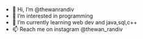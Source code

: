 - 👋 Hi, I’m @thewanrandiv
- 👀 I’m interested in  programming
- 🌱 I’m currently learning web dev and java,sql,c++
- 📫 Reach me on instagram @thewan_randiv

<!---
thewanrandiv/thewanrandiv is a ✨ special ✨ repository because its `README.md` (this file) appears on your GitHub profile.
You can click the Preview link to take a look at your changes.
--->
